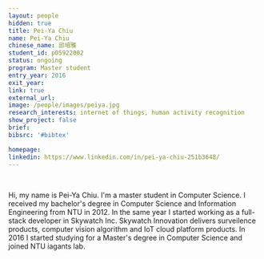 ```yaml
---
layout: people
hidden: true
title: Pei-Ya Chiu
name: Pei-Ya Chiu
chinese_name: 邱培雅
student_id: p05922002
status: ongoing
program: Master student
entry_year: 2016
exit_year: 
link: true
external_url:
image: /people/images/peiya.jpg
research_interests: internet of things, human activity recognition
show_project: false
brief: 
bibsrc: '#bibtex'

homepage: 
linkedin: https://www.linkedin.com/in/pei-ya-chiu-251b3648/
---
```


<br />

Hi, my name is Pei-Ya Chiu. I'm a master student in Computer Science. I received my bachelor's degree in Computer Science and Information Engineering from NTU in 2012. In the same year I started working as a full-stack developer in Skywatch Inc. Skywatch Innovation delivers surveilence products, computer vision algorithm and IoT cloud platform products. In 2016 I started studying for a Master's degree in Computer Science and joined NTU iagants lab. 

